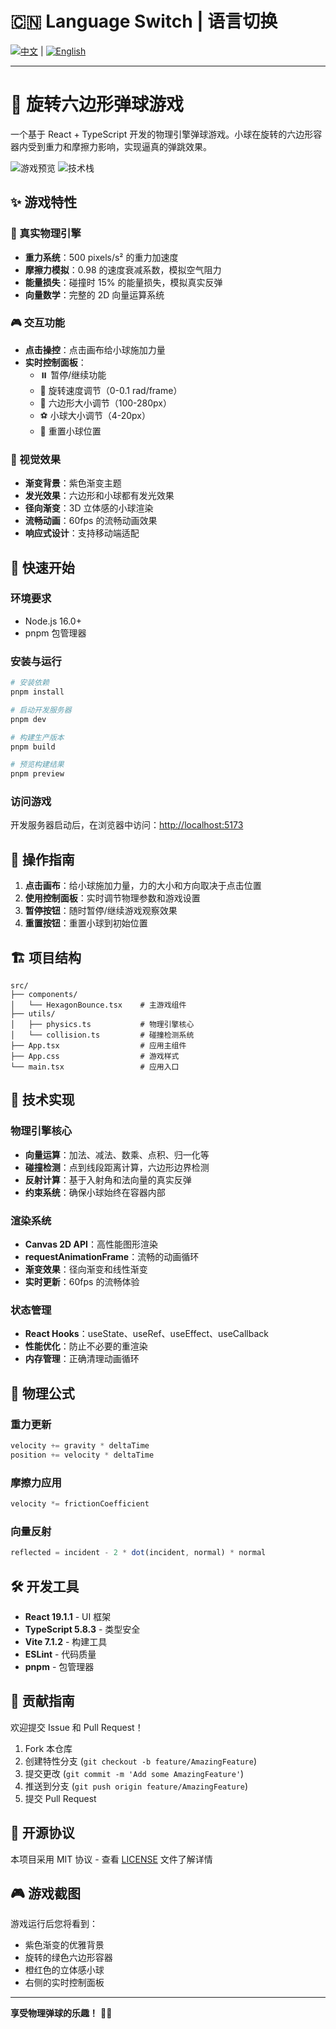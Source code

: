 # 🇨🇳 Language Switch | 语言切换

[![中文](https://img.shields.io/badge/中文-README.md-blue)](README.md) | [![English](https://img.shields.io/badge/English-README--EN.md-red)](README-EN.md)

---

# 🎯 旋转六边形弹球游戏

一个基于 React + TypeScript 开发的物理引擎弹球游戏。小球在旋转的六边形容器内受到重力和摩擦力影响，实现逼真的弹跳效果。

![游戏预览](https://img.shields.io/badge/Status-运行中-brightgreen) ![技术栈](https://img.shields.io/badge/Tech-React%20%2B%20TypeScript%20%2B%20Vite-blue)

## ✨ 游戏特性

### 🔬 真实物理引擎
- **重力系统**：500 pixels/s² 的重力加速度
- **摩擦力模拟**：0.98 的速度衰减系数，模拟空气阻力
- **能量损失**：碰撞时 15% 的能量损失，模拟真实反弹
- **向量数学**：完整的 2D 向量运算系统

### 🎮 交互功能
- **点击操控**：点击画布给小球施加力量
- **实时控制面板**：
  - ⏸️ 暂停/继续功能
  - 🔄 旋转速度调节（0-0.1 rad/frame）
  - 📐 六边形大小调节（100-280px）
  - ⚽ 小球大小调节（4-20px）
  - 🔄 重置小球位置

### 🎨 视觉效果
- **渐变背景**：紫色渐变主题
- **发光效果**：六边形和小球都有发光效果
- **径向渐变**：3D 立体感的小球渲染
- **流畅动画**：60fps 的流畅动画效果
- **响应式设计**：支持移动端适配

## 🚀 快速开始

### 环境要求
- Node.js 16.0+
- pnpm 包管理器

### 安装与运行
```bash
# 安装依赖
pnpm install

# 启动开发服务器
pnpm dev

# 构建生产版本
pnpm build

# 预览构建结果
pnpm preview
```

### 访问游戏
开发服务器启动后，在浏览器中访问：[http://localhost:5173](http://localhost:5173)

## 🎯 操作指南

1. **点击画布**：给小球施加力量，力的大小和方向取决于点击位置
2. **使用控制面板**：实时调节物理参数和游戏设置
3. **暂停按钮**：随时暂停/继续游戏观察效果
4. **重置按钮**：重置小球到初始位置

## 🏗️ 项目结构

```
src/
├── components/
│   └── HexagonBounce.tsx    # 主游戏组件
├── utils/
│   ├── physics.ts           # 物理引擎核心
│   └── collision.ts         # 碰撞检测系统
├── App.tsx                  # 应用主组件
├── App.css                  # 游戏样式
└── main.tsx                 # 应用入口
```

## 🔧 技术实现

### 物理引擎核心
- **向量运算**：加法、减法、数乘、点积、归一化等
- **碰撞检测**：点到线段距离计算，六边形边界检测
- **反射计算**：基于入射角和法向量的真实反弹
- **约束系统**：确保小球始终在容器内部

### 渲染系统
- **Canvas 2D API**：高性能图形渲染
- **requestAnimationFrame**：流畅的动画循环
- **渐变效果**：径向渐变和线性渐变
- **实时更新**：60fps 的流畅体验

### 状态管理
- **React Hooks**：useState、useRef、useEffect、useCallback
- **性能优化**：防止不必要的重渲染
- **内存管理**：正确清理动画循环

## 🧮 物理公式

### 重力更新
```typescript
velocity += gravity * deltaTime
position += velocity * deltaTime
```

### 摩擦力应用
```typescript
velocity *= frictionCoefficient
```

### 向量反射
```typescript
reflected = incident - 2 * dot(incident, normal) * normal
```

## 🛠️ 开发工具

- **React 19.1.1** - UI 框架
- **TypeScript 5.8.3** - 类型安全
- **Vite 7.1.2** - 构建工具
- **ESLint** - 代码质量
- **pnpm** - 包管理器

## 🤝 贡献指南

欢迎提交 Issue 和 Pull Request！

1. Fork 本仓库
2. 创建特性分支 (`git checkout -b feature/AmazingFeature`)
3. 提交更改 (`git commit -m 'Add some AmazingFeature'`)
4. 推送到分支 (`git push origin feature/AmazingFeature`)
5. 提交 Pull Request

## 📄 开源协议

本项目采用 MIT 协议 - 查看 [LICENSE](LICENSE) 文件了解详情

## 🎮 游戏截图

游戏运行后您将看到：
- 紫色渐变的优雅背景
- 旋转的绿色六边形容器
- 橙红色的立体感小球
- 右侧的实时控制面板

---

**享受物理弹球的乐趣！** 🎯✨
